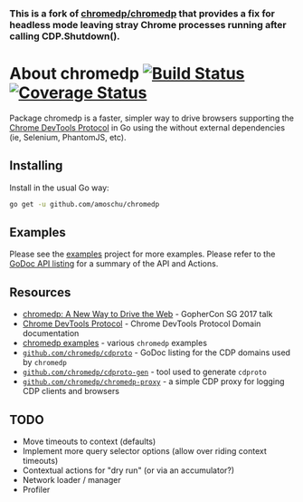 ### This is a fork of [chromedp/chromedp](https://github.com/chromedp/chromedp) that provides a fix for headless mode leaving stray Chrome processes running after calling CDP.Shutdown().

# About chromedp [![Build Status][1]][2] [![Coverage Status][3]][4]

Package chromedp is a faster, simpler way to drive browsers supporting the
[Chrome DevTools Protocol][5] in Go using the without external dependencies
(ie, Selenium, PhantomJS, etc).

## Installing

Install in the usual Go way:

```sh
go get -u github.com/amoschu/chromedp
```

## Examples

Please see the [examples][6] project for more examples. Please refer to the
[GoDoc API listing][7] for a summary of the API and Actions.

## Resources

* [chromedp: A New Way to Drive the Web][8] - GopherCon SG 2017 talk
* [Chrome DevTools Protocol][5] - Chrome DevTools Protocol Domain documentation
* [chromedp examples][6] - various `chromedp` examples
* [`github.com/chromedp/cdproto`][9] - GoDoc listing for the CDP domains used by `chromedp`
* [`github.com/chromedp/cdproto-gen`][10] - tool used to generate `cdproto`
* [`github.com/chromedp/chromedp-proxy`][11] - a simple CDP proxy for logging CDP clients and browsers

## TODO

* Move timeouts to context (defaults)
* Implement more query selector options (allow over riding context timeouts)
* Contextual actions for "dry run" (or via an accumulator?)
* Network loader / manager
* Profiler

[1]: https://travis-ci.org/chromedp/chromedp.svg
[2]: https://travis-ci.org/chromedp/chromedp
[3]: https://coveralls.io/repos/chromedp/chromedp/badge.svg?branch=master&service=github
[4]: https://coveralls.io/github/chromedp/chromedp?branch=master
[5]: https://chromedevtools.github.io/devtools-protocol/
[6]: https://github.com/chromedp/examples
[7]: https://godoc.org/github.com/chromedp/chromedp
[8]: https://www.youtube.com/watch?v=_7pWCg94sKw
[9]: https://godoc.org/github.com/chromedp/cdproto
[10]: https://github.com/chromedp/cdproto-gen
[11]: https://github.com/chromedp/chromedp-proxy
